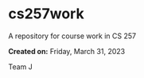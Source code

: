 # cs257work

A repository for course work in CS 257

**Created on:** Friday, March 31, 2023

Team J

